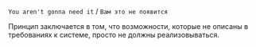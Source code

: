 `You aren't gonna need it` / `Вам это не появится`

Принцип заключается в том, что возможности, которые не описаны в требованиях к системе, просто не должны реализовываться. 